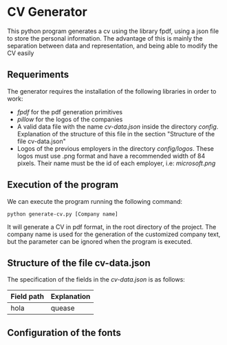 # CV Generator

This python program generates a cv using the library fpdf, using a json file to store the personal information. The advantage of this is mainly the separation between data and representation, and being able to modify the CV easily

## Requeriments
The generator requires the installation of the following libraries in order to work:
- _fpdf_ for the pdf generation primitives
- _pillow_ for the logos of the companies
- A valid data file with the name _cv-data.json_  inside the directory _config_. Explanation of the structure of this file in the section "Structure of the file cv-data.json"
- Logos of the previous employers in the directory _config/logos_. These logos must use .png format and have a recommended width of 84 pixels. Their name must be the id of each employer, i.e: _microsoft.png_

## Execution of the program
We can execute the program running the following command:

```
python generate-cv.py [Company name]
```

It will generate a CV in pdf format, in the root directory of the project. The company name is used for the generation of the customized company text, but the parameter can be ignored when the program is executed.

## Structure of the file cv-data.json
The specification of the fields in the _cv-data.json_ is as follows:

Field path | Explanation
--- | ---
hola | quease

## Configuration of the fonts
